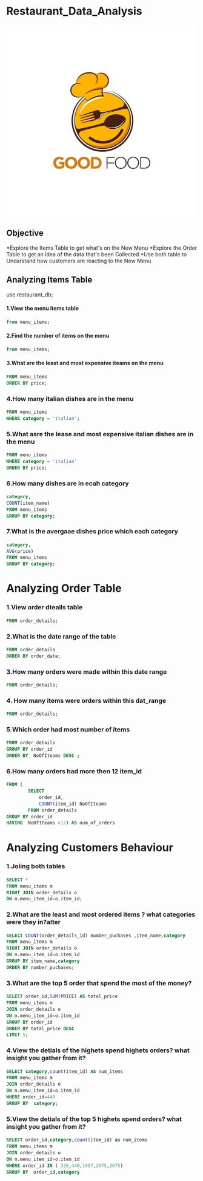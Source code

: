 # Restaurant_Data_Analysis

![Logo](restaurant_icon.jpg)
## Objective
*Explore the Items Table to get what's on the New Menu
*Explore the Order Table to get an idea of the data that's been Collected
*Use both table to Undarstand how customers are reacting to the New Menu

## Analyzing Items Table

use restaurant_db;
#### 1.View the menu items table

```sql SELECT *
from menu_items;
```
#### 2.Find the number of items on the menu

```sql SELECT count(*)
from menu_items;
```
#### 3.What are the least and most expensive iteams on the menu

```sql SELECT  *
FROM menu_items
ORDER BY price;
```

### 4.How many italian dishes are in the menu

```sql SELECT  COUNT(*)
FROM menu_items
WHERE category = 'italian';
```
### 5.What asre the lease and most expensive italian dishes are in the menu

```sql SELECT *
FROM menu_items
WHERE category = 'italian'
ORDER BY price; 
```
### 6.How many dishes are in ecah category

```sql SELECT
category,
COUNT(item_name)
FROM menu_items
GROUP BY category;
```

### 7.What is the avergaae dishes price which each category


```sql SELECT
category,
AVG(price)
FROM menu_items
GROUP BY category;
```

# Analyzing Order Table

### 1.View order dteails table

```sql SELECT *
FROM order_details;
```

### 2.What is the date range of the table

```sql SELECT *
FROM order_details
ORDER BY order_date;
```

### 3.How many orders were made within this date range

```sql SELECT Count( DISTINCT	order_id) total_orders
FROM order_details;
```

### 4. How many items were orders within this dat_range

```sql SELECT Count(*) total_orders
FROM order_details;
```
### 5.Which order had most number of items

```sql SELECT order_id, count(item_id) AS NoOfIteams 
FROM order_details
GROUP BY order_id
ORDER BY  NoOfIteams DESC ;
```

### 6.How many orders had more then 12 item_id

```sql SELECT COUNT(order_id)
FROM (
        SELECT 
            order_id,
            COUNT(item_id) NoOfIteams
        FROM order_details
GROUP BY order_id
HAVING  NoOfIteams >12) AS num_of_orders
```


# Analyzing Customers Behaviour

### 1.Joiing both tables

```sql
SELECT *
FROM menu_items m
RIGHT JOIN order_details o
ON m.menu_item_id=o.item_id;
```

### 2.What are the least and most ordered items ? what categories were they in?alter

```sql
SELECT COUNT(order_details_id) number_puchases ,item_name,category
FROM menu_items m
RIGHT JOIN order_details o
ON m.menu_item_id=o.item_id
GROUP BY item_name,category
ORDER BY number_puchases;
```

### 3.What are the top 5 order that spend the most of the money?

```sql
SELECT order_id,SUM(PRICE) AS total_price
FROM menu_items m
JOIN order_details o
ON m.menu_item_id=o.item_id
GROUP BY order_id
ORDER BY total_price DESC
LIMIT 5;
```

### 4.View the detials of the highets spend highets orders? what insight you gather from it?

```sql
SELECT category,count(item_id) AS num_items
FROM menu_items m
JOIN order_details o
ON m.menu_item_id=o.item_id
WHERE order_id=440
GROUP BY  category;
```

### 5.View the detials of the top 5 highets spend orders? what insight you gather from it?

```sql
SELECT order_id,category,count(item_id) as num_items
FROM menu_items m
JOIN order_details o
ON m.menu_item_id=o.item_id
WHERE order_id IN ( 330,440,1957,2075,2675)
GROUP BY  order_id,category
```

